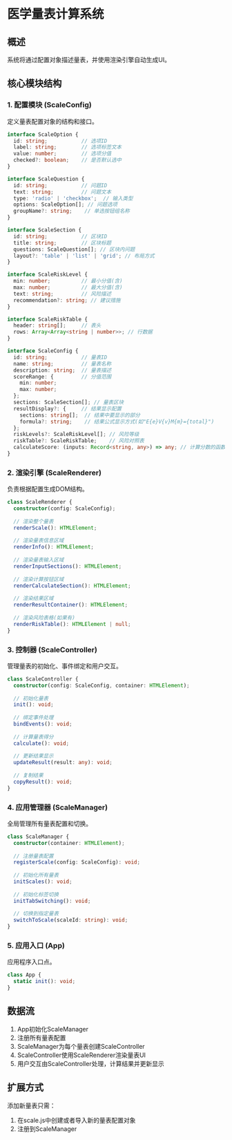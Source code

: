 # 医学量表计算系统

## 概述
系统将通过配置对象描述量表，并使用渲染引擎自动生成UI。

## 核心模块结构

### 1. 配置模块 (ScaleConfig)
定义量表配置对象的结构和接口。

```typescript
interface ScaleOption {
  id: string;           // 选项ID
  label: string;        // 选项标签文本
  value: number;        // 选项分值
  checked?: boolean;    // 是否默认选中
}

interface ScaleQuestion {
  id: string;           // 问题ID
  text: string;         // 问题文本
  type: 'radio' | 'checkbox';  // 输入类型
  options: ScaleOption[]; // 问题选项
  groupName?: string;    // 单选按钮组名称
}

interface ScaleSection {
  id: string;           // 区块ID
  title: string;        // 区块标题
  questions: ScaleQuestion[]; // 区块内问题
  layout?: 'table' | 'list' | 'grid'; // 布局方式
}

interface ScaleRiskLevel {
  min: number;          // 最小分值(含)
  max: number;          // 最大分值(含)
  text: string;         // 风险描述
  recommendation?: string; // 建议措施
}

interface ScaleRiskTable {
  header: string[];     // 表头
  rows: Array<Array<string | number>>; // 行数据
}

interface ScaleConfig {
  id: string;           // 量表ID
  name: string;         // 量表名称
  description: string;  // 量表描述
  scoreRange: {         // 分值范围
    min: number;
    max: number;
  };
  sections: ScaleSection[]; // 量表区块
  resultDisplay?: {     // 结果显示配置
    sections: string[];  // 结果中要显示的部分
    formula?: string;    // 结果公式显示方式(如"E{e}V{v}M{m}={total}")
  };
  riskLevels?: ScaleRiskLevel[]; // 风险等级
  riskTable?: ScaleRiskTable;    // 风险对照表
  calculateScore: (inputs: Record<string, any>) => any; // 计算分数的函数
}
```

### 2. 渲染引擎 (ScaleRenderer)
负责根据配置生成DOM结构。

```typescript
class ScaleRenderer {
  constructor(config: ScaleConfig);
  
  // 渲染整个量表
  renderScale(): HTMLElement;
  
  // 渲染量表信息区域
  renderInfo(): HTMLElement;
  
  // 渲染量表输入区域
  renderInputSections(): HTMLElement;
  
  // 渲染计算按钮区域
  renderCalculateSection(): HTMLElement;
  
  // 渲染结果区域
  renderResultContainer(): HTMLElement;
  
  // 渲染风险表格(如果有)
  renderRiskTable(): HTMLElement | null;
}
```

### 3. 控制器 (ScaleController)
管理量表的初始化、事件绑定和用户交互。

```typescript
class ScaleController {
  constructor(config: ScaleConfig, container: HTMLElement);
  
  // 初始化量表
  init(): void;
  
  // 绑定事件处理
  bindEvents(): void;
  
  // 计算量表得分
  calculate(): void;
  
  // 更新结果显示
  updateResult(result: any): void;
  
  // 复制结果
  copyResult(): void;
}
```

### 4. 应用管理器 (ScaleManager)
全局管理所有量表配置和切换。

```typescript
class ScaleManager {
  constructor(container: HTMLElement);
  
  // 注册量表配置
  registerScale(config: ScaleConfig): void;
  
  // 初始化所有量表
  initScales(): void;
  
  // 初始化标签切换
  initTabSwitching(): void;
  
  // 切换到指定量表
  switchToScale(scaleId: string): void;
}
```

### 5. 应用入口 (App)
应用程序入口点。

```typescript
class App {
  static init(): void;
}
```

## 数据流
1. App初始化ScaleManager
2. 注册所有量表配置
3. ScaleManager为每个量表创建ScaleController
4. ScaleController使用ScaleRenderer渲染量表UI
5. 用户交互由ScaleController处理，计算结果并更新显示

## 扩展方式
添加新量表只需：
1. 在scale.js中创建或者导入新的量表配置对象
2. 注册到ScaleManager
